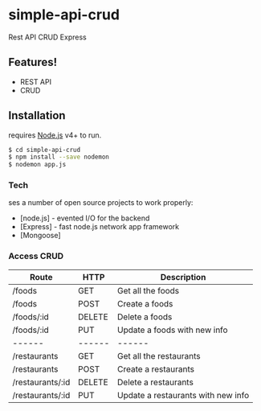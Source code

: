 # simple-api-crud

Rest API CRUD Express

## Features!

  - REST API
  - CRUD


## Installation

  requires [Node.js](https://nodejs.org/) v4+ to run.

  ```sh
  $ cd simple-api-crud
  $ npm install --save nodemon
  $ nodemon app.js
  ```

### Tech

ses a number of open source projects to work properly:

* [node.js] - evented I/O for the backend
* [Express] - fast node.js network app framework
* [Mongoose]

### Access CRUD

| Route | HTTP | Description|
| ------ | ------ | ------ |
| /foods | GET | Get all the foods |
| /foods | POST | Create a foods |
| /foods/:id | DELETE | Delete a foods |
| /foods/:id | PUT | Update a foods with new info |
| ------ | ------ | ------ |
| /restaurants | GET | Get all the restaurants |
| /restaurants | POST | Create a restaurants |
| /restaurants/:id | DELETE | Delete a restaurants |
| /restaurants/:id | PUT | Update a restaurants with new info |
